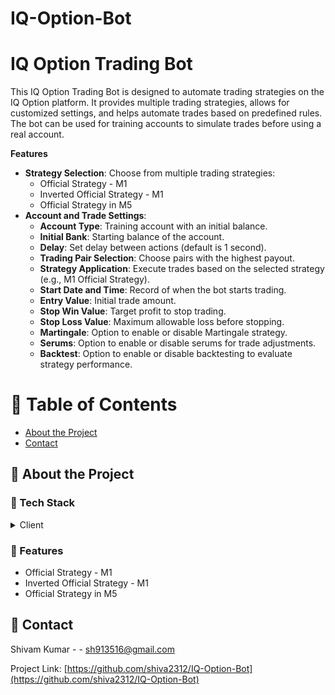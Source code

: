 # IQ-Option-Bot



<h1>IQ Option Trading Bot</h1>
<p>This IQ Option Trading Bot is designed to automate trading strategies on the IQ Option platform. It provides multiple trading strategies, allows for customized settings, and helps automate trades based on predefined rules. The bot can be used for training accounts to simulate trades before using a real account.</p>

<p><b>Features</b></p>
<ul>
  <li><b>Strategy Selection</b>: Choose from multiple trading strategies:
    <ul>
      <li>Official Strategy - M1</li>
      <li>Inverted Official Strategy - M1</li>
      <li>Official Strategy in M5</li>
    </ul>
  </li>
  <li><b>Account and Trade Settings</b>:
    <ul>
      <li><b>Account Type</b>: Training account with an initial balance.</li>
      <li><b>Initial Bank</b>: Starting balance of the account.</li>
      <li><b>Delay</b>: Set delay between actions (default is 1 second).</li>
      <li><b>Trading Pair Selection</b>: Choose pairs with the highest payout.</li>
      <li><b>Strategy Application</b>: Execute trades based on the selected strategy (e.g., M1 Official Strategy).</li>
      <li><b>Start Date and Time</b>: Record of when the bot starts trading.</li>
      <li><b>Entry Value</b>: Initial trade amount.</li>
      <li><b>Stop Win Value</b>: Target profit to stop trading.</li>
      <li><b>Stop Loss Value</b>: Maximum allowable loss before stopping.</li>
      <li><b>Martingale</b>: Option to enable or disable Martingale strategy.</li>
      <li><b>Serums</b>: Option to enable or disable serums for trade adjustments.</li>
      <li><b>Backtest</b>: Option to enable or disable backtesting to evaluate strategy performance.</li>
    </ul>
  </li>
</ul>




# :notebook_with_decorative_cover: Table of Contents

- [About the Project](#star2-about-the-project)
- [Contact](#handshake-contact)


## :star2: About the Project
### :space_invader: Tech Stack
<details> <summary>Client</summary> <ul>
<li><a href="">Python</a></li>
</ul> </details>

### :dart: Features
- Official Strategy - M1
- Inverted Official Strategy - M1
- Official Strategy in M5


## :handshake: Contact

Shivam Kumar - - sh913516@gmail.com

Project Link: [https://github.com/shiva2312/IQ-Option-Bot](https://github.com/shiva2312/IQ-Option-Bot)
